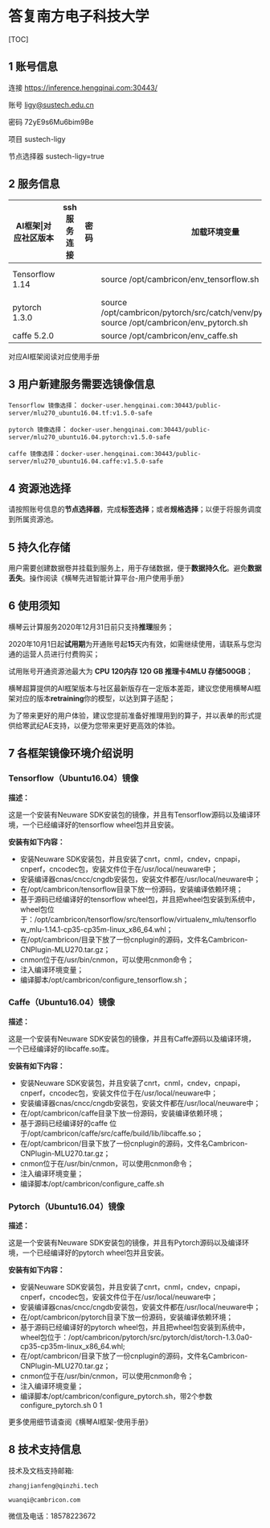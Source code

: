 # 答复南方电子科技大学

[TOC]

## 1 账号信息

连接 https://inference.hengqinai.com:30443/

账号 ligy@sustech.edu.cn

密码 72yE9s6Mu6bim9Be

项目 sustech-ligy

节点选择器
sustech-ligy=true

## 2 服务信息

| AI框架\|对应社区版本 | ssh 服务连接 | 密码 | 加载环境变量                                                 | 测试                                                       |
| -------------------- | ------------ | ---- | ------------------------------------------------------------ | ---------------------------------------------------------- |
| Tensorflow 1.14      |              |      | source /opt/cambricon/env_tensorflow.sh                      | python -c 'import tensorflow as tf; print(tf.__version__)' |
| pytorch 1.3.0        |              |      | source /opt/cambricon/pytorch/src/catch/venv/pytorch/bin/activate source /opt/cambricon/env_pytorch.sh | python -c 'import torch;print(torch.__version__)'          |
| caffe 5.2.0          |              |      | source /opt/cambricon/env_caffe.sh                           |                                                            |

对应AI框架阅读对应使用手册

## 3 用户新建服务需要选镜像信息

`Tensorflow 镜像选择`： `docker-user.hengqinai.com:30443/public-server/mlu270_ubuntu16.04.tf:v1.5.0-safe`

`pytorch 镜像选择`： `docker-user.hengqinai.com:30443/public-server/mlu270_ubuntu16.04.pytorch:v1.5.0-safe`

`caffe 镜像选择`：`docker-user.hengqinai.com:30443/public-server/mlu270_ubuntu16.04.caffe:v1.5.0-safe`

## 4 资源池选择

请按照账号信息的**节点选择器**，完成**标签选择**；或者**规格选择**；以便于将服务调度到所属资源池。

## 5 持久化存储

用户需要创建数据卷并挂载到服务上，用于存储数据，便于**数据持久化**。避免**数据丢失**。操作阅读《横琴先进智能计算平台-用户使用手册》

## 6 使用须知

横琴云计算服务2020年12月31日前只支持**推理**服务；

2020年10月1日起**试用期**为开通账号起**15**天内有效，如需继续使用，请联系与您沟通的运营人员进行付费购买；

试用账号开通资源池最大为 **CPU 120内存 120 GB 推理卡4MLU 存储500GB**；

横琴超算提供的AI框架版本与社区最新版存在一定版本差距，建议您使用横琴AI框架对应的版本**retraining**你的模型，以达到算子适配；

为了带来更好的用户体验，建议您提前准备好推理用到的算子，并以表单的形式提供给寒武纪AE支持，以便为您带来更好更高效的体验。

## 7 各框架镜像环境介绍说明

### Tensorflow（Ubuntu16.04）镜像

**描述：**

这是一个安装有Neuware SDK安装包的镜像，并且有Tensorflow源码以及编译环境，一个已经编译好的tensorflow wheel包并且安装。

**安装有如下内容：**

 - 安装Neuware SDK安装包，并且安装了cnrt，cnml，cndev，cnpapi，cnperf，cncodec包，安装文件位于在/usr/local/neuware中；
 - 安装编译器cnas/cncc/cngdb安装包，安装文件都在/usr/local/neuware中；
 - 在/opt/cambricon/tensorflow目录下放一份源码，安装编译依赖环境；
 - 基于源码已经编译好的tensorflow wheel包，并且把wheel包安装到系统中，wheel包位于：/opt/cambricon/tensorflow/src/tensorflow/virtualenv_mlu/tensorflow_mlu-1.14.1-cp35-cp35m-linux_x86_64.whl；
 - 在/opt/cambricon/目录下放了一份cnplugin的源码，文件名Cambricon-CNPlugin-MLU270.tar.gz；
 - cnmon位于在/usr/bin/cnmon，可以使用cnmon命令；
 - 注入编译环境变量；
 - 编译脚本/opt/cambricon/configure_tensorflow.sh；

###  Caffe（Ubuntu16.04）镜像

**描述：**

这是一个安装有Neuware SDK安装包的镜像，并且有Caffe源码以及编译环境，一个已经编译好的libcaffe.so库。

**安装有如下内容：**

 - 安装Neuware SDK安装包，并且安装了cnrt，cnml，cndev，cnpapi，cnperf，cncodec包，安装文件位于在/usr/local/neuware中；
 - 安装编译器cnas/cncc/cngdb安装包，安装文件都在/usr/local/neuware中；
 - 在/opt/cambricon/caffe目录下放一份源码，安装编译依赖环境；
 - 基于源码已经编译好的caffe 位于/opt/cambricon/caffe/src/caffe/build/lib/libcaffe.so；
 - 在/opt/cambricon/目录下放了一份cnplugin的源码，文件名Cambricon-CNPlugin-MLU270.tar.gz；
 - cnmon位于在/usr/bin/cnmon，可以使用cnmon命令；
 - 注入编译环境变量；
 - 编译脚本/opt/cambricon/configure_caffe.sh

###  Pytorch（Ubuntu16.04）镜像

**描述：**

这是一个安装有Neuware SDK安装包的镜像，并且有Pytorch源码以及编译环境，一个已经编译好的pytorch wheel包并且安装。

**安装有如下内容：**

 - 安装Neuware SDK安装包，并且安装了cnrt，cnml，cndev，cnpapi，cnperf，cncodec包，安装文件位于在/usr/local/neuware中；
 - 安装编译器cnas/cncc/cngdb安装包，安装文件都在/usr/local/neuware中；
 - 在/opt/cambricon/pytorch目录下放一份源码，安装编译依赖环境；
 - 基于源码已经编译好的pytorch wheel包，并且把wheel包安装到系统中，wheel包位于：/opt/cambricon/pytorch/src/pytorch/dist/torch-1.3.0a0-cp35-cp35m-linux_x86_64.whl;
 - 在/opt/cambricon/目录下放了一份cnplugin的源码，文件名Cambricon-CNPlugin-MLU270.tar.gz；
 - cnmon位于在/usr/bin/cnmon，可以使用cnmon命令；
 - 注入编译环境变量；
 - 编译脚本/opt/cambricon/configure_pytorch.sh，带2个参数configure_pytorch.sh 0 1

更多使用细节请查阅《横琴AI框架-使用手册》

## 8 技术支持信息

技术及文档支持邮箱: 

`zhangjianfeng@qinzhi.tech`

`wuanqi@cambricon.com`

微信及电话：18578223672